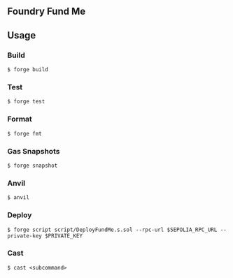 ## Foundry Fund Me

## Usage

### Build

```shell
$ forge build
```

### Test

```shell
$ forge test
```

### Format

```shell
$ forge fmt
```

### Gas Snapshots

```shell
$ forge snapshot
```

### Anvil

```shell
$ anvil
```

### Deploy

```shell
$ forge script script/DeployFundMe.s.sol --rpc-url $SEPOLIA_RPC_URL --private-key $PRIVATE_KEY
```

### Cast

```shell
$ cast <subcommand>
```


